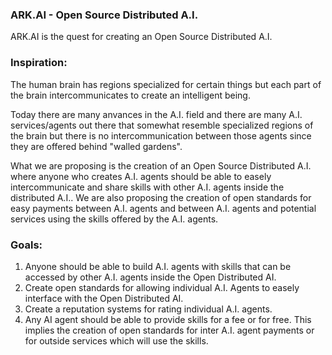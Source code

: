 ### ARK.AI - Open Source Distributed A.I.
 
ARK.AI is the quest for creating an Open Source Distributed A.I.

### Inspiration:

The human brain has regions specialized for certain things but each part of the brain intercommunicates to create an intelligent being. 

Today there are many anvances in the A.I. field and there are many A.I. services/agents out there that somewhat resemble specialized regions of the brain but there is no intercommunication between those agents since they are offered behind "walled gardens".

What we are proposing is the creation of an Open Source Distributed A.I. where anyone who creates A.I. agents should be able to easely intercommunicate and share skills with other A.I. agents inside the distributed A.I.. We are also proposing the creation of open standards for easy payments between A.I. agents and between A.I. agents and potential services using the skills offered by the A.I. agents. 

### Goals:

1. Anyone should be able to build A.I. agents with skills that can be accessed by other A.I. agents inside the Open Distributed AI.
2. Create open standards for allowing individual A.I. Agents to easely interface with the Open Distributed AI.
3. Create a reputation systems for rating individual A.I. agents.
4. Any AI agent should be able to provide skills for a fee or for free. This implies the creation of open standards for inter A.I. agent payments or for outside services which will use the skills.
